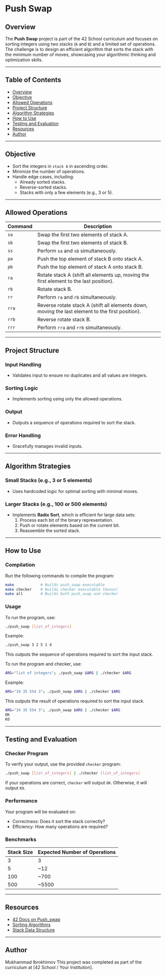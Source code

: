 # Push Swap  

## Overview  
The **Push Swap** project is part of the 42 School curriculum and focuses on sorting integers using two stacks (`A` and `B`) and a limited set of operations. The challenge is to design an efficient algorithm that sorts the stack with the minimum number of moves, showcasing your algorithmic thinking and optimization skills.  

---

## Table of Contents  
- [Overview](#overview)  
- [Objective](#objective)  
- [Allowed Operations](#allowed-operations)  
- [Project Structure](#project-structure)  
- [Algorithm Strategies](#algorithm-strategies)  
- [How to Use](#how-to-use)  
- [Testing and Evaluation](#testing-and-evaluation)  
- [Resources](#resources)  
- [Author](#author)  

---

## Objective  
- Sort the integers in `stack A` in ascending order.  
- Minimize the number of operations.  
- Handle edge cases, including:  
  - Already sorted stacks.  
  - Reverse-sorted stacks.  
  - Stacks with only a few elements (e.g., 3 or 5).  

---

## Allowed Operations  

| Command | Description |  
|---------|-------------|  
| `sa`    | Swap the first two elements of stack A. |  
| `sb`    | Swap the first two elements of stack B. |  
| `ss`    | Perform `sa` and `sb` simultaneously. |  
| `pa`    | Push the top element of stack B onto stack A. |  
| `pb`    | Push the top element of stack A onto stack B. |  
| `ra`    | Rotate stack A (shift all elements up, moving the first element to the last position). |  
| `rb`    | Rotate stack B. |  
| `rr`    | Perform `ra` and `rb` simultaneously. |  
| `rra`   | Reverse rotate stack A (shift all elements down, moving the last element to the first position). |  
| `rrb`   | Reverse rotate stack B. |  
| `rrr`   | Perform `rra` and `rrb` simultaneously. |  

---

## Project Structure  

### Input Handling  
- Validates input to ensure no duplicates and all values are integers.  

### Sorting Logic  
- Implements sorting using only the allowed operations.  

### Output  
- Outputs a sequence of operations required to sort the stack.  

### Error Handling  
- Gracefully manages invalid inputs.  

---

## Algorithm Strategies  

### Small Stacks (e.g., 3 or 5 elements)  
- Uses hardcoded logic for optimal sorting with minimal moves.  

### Larger Stacks (e.g., 100 or 500 elements)  
- Implements **Radix Sort**, which is efficient for large data sets:  
  1. Process each bit of the binary representation.  
  2. Push or rotate elements based on the current bit.  
  3. Reassemble the sorted stack.  

---

## How to Use  

### Compilation  
Run the following commands to compile the program:  
```bash  
make            # Builds push_swap executable  
make checker    # Builds checker executable (bonus)  
make all        # Builds both push_swap and checker  
```

### Usage
To run the program, use:
```bash
./push_swap [list_of_integers]
```
Example:
```bash
./push_swap 3 2 5 1 4
```

This outputs the sequence of operations required to sort the input stack.

To run the program and checker, use:
```bash
ARG="list of integers"; ./push_swap $ARG | ./checker $ARG
```
Example:
```bash
ARG="34 35 554 3"; ./push_swap $ARG | ./checker $ARG
```
This outputs the result of operations required to sort the input stack.
```bash
ARG="34 35 554 3"; ./push_swap $ARG | ./checker $ARG
OK
KO
```

---

## Testing and Evaluation
### Checker Program
To verify your output, use the provided `checker` program:
```bash
./push_swap [list_of_integers] | ./checker [list_of_integers]
```
If your operations are correct, `checker` will output `OK`. Otherwise, it will output `KO`.

### Performance
Your program will be evaluated on:
- Correctness: Does it sort the stack correctly?
- Efficiency: How many operations are required?

### Benchmarks
| Stack Size | Expected Number of Operations |
|------------|-------------------------------|
| 3          | 3                             |
| 5          | ~12                           |
| 100        | ~700                          |
| 500        | ~5500                         |

---

## Resources
- [42 Docs on Push_swap](https://projects.intra.42.fr/projects/push_swap)
- [Sorting Algorithms](https://en.wikipedia.org/wiki/Sorting_algorithm)
- [Stack Data Structure](https://en.wikipedia.org/wiki/Stack_(abstract_data_type))

---

## Author
Mukhammad Ibrokhimov
This project was completed as part of the curriculum at [42 School / Your Institution].
